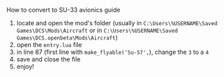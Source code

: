 How to convert to SU-33 avionics guide
1. locate and open the mod's folder (usually in `C:\Users\%USERNAME\Saved Games\DCS\Mods\Aircraft` or in `C:\Users\%USERNAME\Saved Games\DCS.openbeta\Mods\Aircraft`)
2. open the `entry.lua` file
3. in line 87 (first line with `make_flyable('Su-57',`), change the `3` to a `4`
4. save and close the file
5. enjoy!